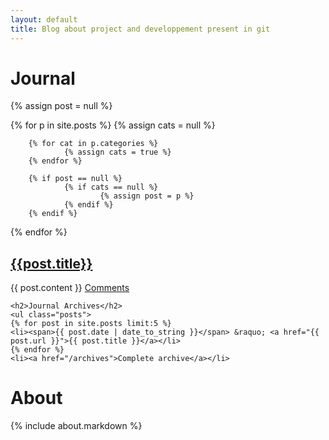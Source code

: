 ```yaml
---
layout: default
title: Blog about project and developpement present in git
---
```

 
# Journal
{% assign post = null %}
 
{% for p in site.posts %}
        {% assign cats = null %}

        {% for cat in p.categories %}
                {% assign cats = true %}
        {% endfor %}

        {% if post == null %}
                {% if cats == null %}
                        {% assign post = p %}
                {% endif %}
        {% endif %}
{% endfor %}
 
<div class="entry">
<h2><a href='{{post.url}}'>{{post.title}}</a></h2>
{{ post.content }}
<a href="{{ site.url }}/{{ post.url }}#disqus_thread" data-disqus-identifier="{{ post.url }}">Comments</a>
</div>

	<h2>Journal Archives</h2>
	<ul class="posts">
	{% for post in site.posts limit:5 %}
	<li><span>{{ post.date | date_to_string }}</span> &raquo; <a href="{{ post.url }}">{{ post.title }}</a></li>
	{% endfor %}
	<li><a href="/archives">Complete archive</a></li>
</ul>
 
# About
 
{% include about.markdown %}
